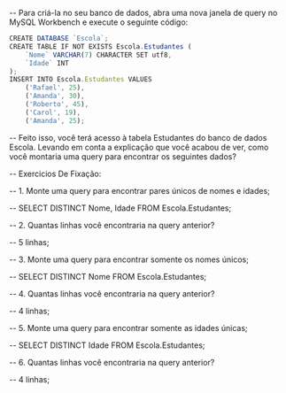 -- Para criá-la no seu banco de dados, abra uma nova janela de query no MySQL Workbench e execute o seguinte código:
```js
CREATE DATABASE `Escola`;
CREATE TABLE IF NOT EXISTS Escola.Estudantes (
    `Nome` VARCHAR(7) CHARACTER SET utf8,
    `Idade` INT
);
INSERT INTO Escola.Estudantes VALUES
    ('Rafael', 25),
    ('Amanda', 30),
    ('Roberto', 45),
    ('Carol', 19),
    ('Amanda', 25);
```

-- Feito isso, você terá acesso à tabela Estudantes do banco de dados Escola. Levando em conta a explicação que você acabou de ver, como você montaria uma query para encontrar os seguintes dados?

-- Exercicios De Fixação: 

-- 1. Monte uma query para encontrar pares únicos de nomes e idades;

-- SELECT DISTINCT Nome, Idade FROM Escola.Estudantes;


-- 2. Quantas linhas você encontraria na query anterior?

-- 5 linhas; 


-- 3. Monte uma query para encontrar somente os nomes únicos;

-- SELECT DISTINCT Nome FROM Escola.Estudantes;


-- 4. Quantas linhas você encontraria na query anterior?

-- 4 linhas;


-- 5. Monte uma query para encontrar somente as idades únicas;

-- SELECT DISTINCT Idade FROM Escola.Estudantes;


-- 6. Quantas linhas você encontraria na query anterior?

-- 4 linhas;
